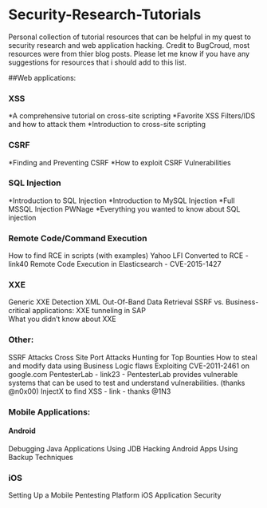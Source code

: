 # Security-Research-Tutorials
Personal collection of tutorial resources that can be helpful in my quest to security research and web application hacking. 
Credit to BugCroud, most resources were from thier blog posts. Please let me know if you have any suggestions for resources that i should add to this list. 

##Web applications:

### XSS

*A comprehensive tutorial on cross-site scripting 
*Favorite XSS Filters/IDS and how to attack them 
*Introduction to cross-site scripting 

### CSRF

*Finding and Preventing CSRF 
*How to exploit CSRF Vulnerabilities 

### SQL Injection

*Introduction to SQL Injection 
*Introduction to MySQL Injection 
*Full MSSQL Injection PWNage 
*Everything you wanted to know about SQL injection 

### Remote Code/Command Execution

How to find RCE in scripts (with examples)
Yahoo LFI Converted to RCE - link40
Remote Code Execution in Elasticsearch - CVE-2015-1427 

### XXE

Generic XXE Detection
XML Out-Of-Band Data Retrieval 
SSRF vs. Business-critical applications: XXE tunneling in SAP  
What you didn’t know about XXE 

### Other:

SSRF Attacks 
Cross Site Port Attacks 
Hunting for Top Bounties
How to steal and modify data using Business Logic flaws 
Exploiting CVE-2011-2461 on google.com 
PentesterLab - link23 - PentesterLab provides vulnerable systems that can be used to test and understand vulnerabilities. (thanks @n0x00)
InjectX to find XSS - link - thanks @1N3

### Mobile Applications:

#### Android

Debugging Java Applications Using JDB
Hacking Android Apps Using Backup Techniques 

### iOS

Setting Up a Mobile Pentesting Platform 
iOS Application Security 
